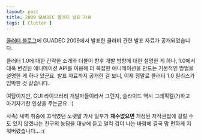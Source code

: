 ```yaml
---
layout: post
title: 2009 GUADEC 클러터 발표 자료
tags: [ Clutter ]
---
```


[클러터 블로그](http://www.clutter-project.org/blog/?p=78)에 GUADEC 2009에서 발표한 클러터 관련 발표 자료가 공개되었습니다.

클러터 1.0에 대한 간략한 소개와 더불어 향후 개발 방향에 대한 설명한 게 하나, 1.0에서 대폭 변경된 애니메이션 API를 이용해 더 복잡한 애니메이션을 만드는 기본적인 방법을 설명한 게 하나 있군요. 발표 자료까지 공개한 걸 보니, 이제 정말로 클러터 1.0 릴리스가 임박한 것 같습니다.

여담이지만, GUI 라이브러리 개발자들이라서 그런지, 슬라이드 역시 그래픽컬(?)하고 아기자기한 인상을 주는군요. :)

사족) 새벽 취중에 끄적였던 노랫말 가사 일부가 **재수없으면** 개정된 저작권법에 걸릴 수도 있지 않겠냐는 친구의 농담을 대낮에 듣고 덜컥 겁이 나는 바람에 결국 맘 편하게 지워버렸습니다... :(
